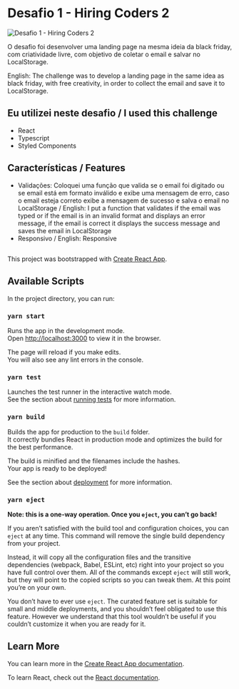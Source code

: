 # Desafio 1 - Hiring Coders 2

![Desafio 1 - Hiring Coders 2](https://i.ibb.co/NrdyB1R/landing-page.png)

O desafio foi desenvolver uma landing page na mesma ideia da black friday, com criatividade livre, com objetivo de coletar o email e salvar no LocalStorage.

English: The challenge was to develop a landing page in the same idea as black friday, with free creativity, in order to collect the email and save it to LocalStorage.

## Eu utilizei neste desafio / I used this challenge
- React
- Typescript
- Styled Components

## Características / Features
- Validações: Coloquei uma função que valida se o email foi digitado ou se email está em formato inválido e exibe uma mensagem de erro, caso o email esteja correto exibe a mensagem de sucesso e salva o email no LocalStorage / English: I put a function that validates if the email was typed or if the email is in an invalid format and displays an error message, if the email is correct it displays the success message and saves the email in LocalStorage
- Responsivo / English: Responsive

##

This project was bootstrapped with [Create React App](https://github.com/facebook/create-react-app).

## Available Scripts

In the project directory, you can run:

### `yarn start`

Runs the app in the development mode.\
Open [http://localhost:3000](http://localhost:3000) to view it in the browser.

The page will reload if you make edits.\
You will also see any lint errors in the console.

### `yarn test`

Launches the test runner in the interactive watch mode.\
See the section about [running tests](https://facebook.github.io/create-react-app/docs/running-tests) for more information.

### `yarn build`

Builds the app for production to the `build` folder.\
It correctly bundles React in production mode and optimizes the build for the best performance.

The build is minified and the filenames include the hashes.\
Your app is ready to be deployed!

See the section about [deployment](https://facebook.github.io/create-react-app/docs/deployment) for more information.

### `yarn eject`

**Note: this is a one-way operation. Once you `eject`, you can’t go back!**

If you aren’t satisfied with the build tool and configuration choices, you can `eject` at any time. This command will remove the single build dependency from your project.

Instead, it will copy all the configuration files and the transitive dependencies (webpack, Babel, ESLint, etc) right into your project so you have full control over them. All of the commands except `eject` will still work, but they will point to the copied scripts so you can tweak them. At this point you’re on your own.

You don’t have to ever use `eject`. The curated feature set is suitable for small and middle deployments, and you shouldn’t feel obligated to use this feature. However we understand that this tool wouldn’t be useful if you couldn’t customize it when you are ready for it.

## Learn More

You can learn more in the [Create React App documentation](https://facebook.github.io/create-react-app/docs/getting-started).

To learn React, check out the [React documentation](https://reactjs.org/).
